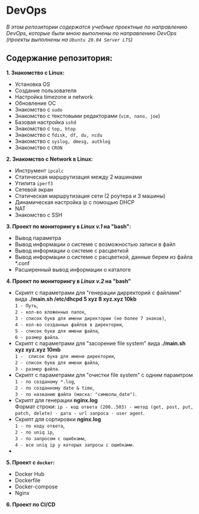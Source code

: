 # DevOps
_В этом репозитории содержатся учебные проектные по направлению DevOps, которые были мною выполнены по направлению DevOps (проекты выполнены на `Ubuntu 20.04 Server LTS`)_
## Содержание репозитория:
__1. Знакомство с Linux:__ 
  * Установка OS
  * Создание пользователя
  * Настройка timezone и network
  * Обновление ОС
  * Знакомство с `sudo`
  * Знакомство с текстовыми редакторами (`vim, nano, joe`)
  * Базовая настройка `sshd`
  * Знакомство с `top, htop`
  * Знакомство с `fdisk, df, du, ncdu`
  * Знакомство с `syslog, dmesg, authlog`
  * Знакомство с `CRON` 
  
__2. Знакомство с Network в Linux:__  
  * Инструмент `ipcalc`
  * Статическая маршрутизация между 2 машинами
  * Утилита `iperf3`
  * Сетевой экран
  * Статическая маршрутизация сети (2 роутера и 3 машины)
  * Динамическая настройка ip с помощью DHCP
  * NAT
  * Знакомство с SSH  

__3. Проект по мониторингу в _Linux v.1_ на "bash":__  
  * Вывод параметра
  * Вывод информации о системе с возможностью записи в файл
  * Вывод информации о системе с расцветкой
  * Вывод информации о системе с расцветкой, данные берем из файла *.conf
  * Расширенный вывод информации о каталоге

__4. Проект по мониторингу в _Linux v.2_ на "bash"__  
  * Скрипт с параметрами для "генерации дирректорий с файлами" вида __./main.sh /etc/dhcpd 5 xyz 8 xyz.xyz 10kb__  
  `1 - Путь`,  
  `2 - кол-во вложенных папок`,  
  `3 - список букв для имени директории (не более 7 знаков)`,  
  `4 - кол-во созданных файлов в директории`,  
  `5 - список букв для имени файла`,  
  `6 - размер файла`.  
  * Скрипт с параметрами для "засорение file system" вида __./main.sh xyz xyz.xyz 10mb__  
  `1 -  список букв для имени директории`,  
  `2 - список букв для имени файла`,  
  `3 - размер файла`.  
  * Скрипт с параметрами для "очистки file system" с одним парамтром  
  `1 - по созданому *.log`,  
  `2 - по созданному date & time`,  
  `3 - по названию файла (маска: "символы_date")`.  
  *  Скрипт для генерации __nginx.log__  
  Формат строки: `ip - код ответа (200..503) - метод (get, post, put, patch, delete) - дата - url запроса - user agent`.  
  * Скрипт для сортировки __nginx.log__  
  `1 - по коду ответа`,  
  `2 - по uniq ip`,  
  `3 - по запросом с ошибками`,  
  `4 - все uniq ip у которых запросы с ошибками`.  
  * 

__5. Проект с `docker`:__ 
  * Docker Hub  
  * Dockerfile  
  * Docker-compose  
  * Nginx  
  
__6. Проект по CI/CD__  


